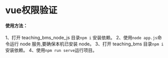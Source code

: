 # vue权限验证

#### 使用方法：
1、打开 teaching_bms_node_js 目录`npm i` 安装依赖。
2、使用`node app.js`命令运行 node 服务,要确保本机已安装 node。
3、打开 teaching_bms 目录`npm i`安装依赖。
4、使用`npm run serve`运行项目。
